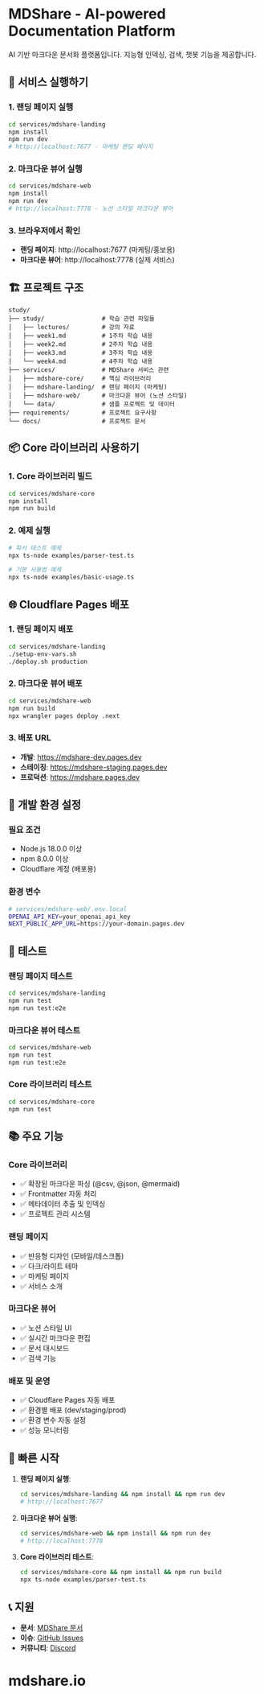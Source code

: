 # MDShare - AI-powered Documentation Platform

AI 기반 마크다운 문서화 플랫폼입니다. 지능형 인덱싱, 검색, 챗봇 기능을 제공합니다.

## 🚀 서비스 실행하기

### 1. 랜딩 페이지 실행
```bash
cd services/mdshare-landing
npm install
npm run dev
# http://localhost:7677 - 마케팅 랜딩 페이지
```

### 2. 마크다운 뷰어 실행
```bash
cd services/mdshare-web
npm install
npm run dev
# http://localhost:7778 - 노션 스타일 마크다운 뷰어
```

### 3. 브라우저에서 확인
- **랜딩 페이지**: http://localhost:7677 (마케팅/홍보용)
- **마크다운 뷰어**: http://localhost:7778 (실제 서비스)

## 🏗️ 프로젝트 구조

```
study/
├── study/                # 학습 관련 파일들
│   ├── lectures/         # 강의 자료
│   ├── week1.md          # 1주차 학습 내용
│   ├── week2.md          # 2주차 학습 내용
│   ├── week3.md          # 3주차 학습 내용
│   └── week4.md          # 4주차 학습 내용
├── services/             # MDShare 서비스 관련
│   ├── mdshare-core/     # 핵심 라이브러리
│   ├── mdshare-landing/  # 랜딩 페이지 (마케팅)
│   ├── mdshare-web/      # 마크다운 뷰어 (노션 스타일)
│   └── data/             # 샘플 프로젝트 및 데이터
├── requirements/         # 프로젝트 요구사항
└── docs/                 # 프로젝트 문서
```

## 📦 Core 라이브러리 사용하기

### 1. Core 라이브러리 빌드
```bash
cd services/mdshare-core
npm install
npm run build
```

### 2. 예제 실행
```bash
# 파서 테스트 예제
npx ts-node examples/parser-test.ts

# 기본 사용법 예제
npx ts-node examples/basic-usage.ts
```

## 🌐 Cloudflare Pages 배포

### 1. 랜딩 페이지 배포
```bash
cd services/mdshare-landing
./setup-env-vars.sh
./deploy.sh production
```

### 2. 마크다운 뷰어 배포
```bash
cd services/mdshare-web
npm run build
npx wrangler pages deploy .next
```

### 3. 배포 URL
- **개발**: https://mdshare-dev.pages.dev
- **스테이징**: https://mdshare-staging.pages.dev
- **프로덕션**: https://mdshare.pages.dev

## 🔧 개발 환경 설정

### 필요 조건
- Node.js 18.0.0 이상
- npm 8.0.0 이상
- Cloudflare 계정 (배포용)

### 환경 변수
```bash
# services/mdshare-web/.env.local
OPENAI_API_KEY=your_openai_api_key
NEXT_PUBLIC_APP_URL=https://your-domain.pages.dev
```

## 🧪 테스트

### 랜딩 페이지 테스트
```bash
cd services/mdshare-landing
npm run test
npm run test:e2e
```

### 마크다운 뷰어 테스트
```bash
cd services/mdshare-web
npm run test
npm run test:e2e
```

### Core 라이브러리 테스트
```bash
cd services/mdshare-core
npm run test
```

## 📚 주요 기능

### Core 라이브러리
- ✅ 확장된 마크다운 파싱 (@csv, @json, @mermaid)
- ✅ Frontmatter 자동 처리
- ✅ 메타데이터 추출 및 인덱싱
- ✅ 프로젝트 관리 시스템

### 랜딩 페이지
- ✅ 반응형 디자인 (모바일/데스크톱)
- ✅ 다크/라이트 테마
- ✅ 마케팅 페이지
- ✅ 서비스 소개

### 마크다운 뷰어
- ✅ 노션 스타일 UI
- ✅ 실시간 마크다운 편집
- ✅ 문서 대시보드
- ✅ 검색 기능

### 배포 및 운영
- ✅ Cloudflare Pages 자동 배포
- ✅ 환경별 배포 (dev/staging/prod)
- ✅ 환경 변수 자동 설정
- ✅ 성능 모니터링

## 🚀 빠른 시작

1. **랜딩 페이지 실행**:
   ```bash
   cd services/mdshare-landing && npm install && npm run dev
   # http://localhost:7677
   ```

2. **마크다운 뷰어 실행**:
   ```bash
   cd services/mdshare-web && npm install && npm run dev
   # http://localhost:7778
   ```

3. **Core 라이브러리 테스트**:
   ```bash
   cd services/mdshare-core && npm install && npm run build
   npx ts-node examples/parser-test.ts
   ```

## 📞 지원

- **문서**: [MDShare 문서](https://docs.mdshare.app)
- **이슈**: [GitHub Issues](https://github.com/mdshare/mdshare/issues)
- **커뮤니티**: [Discord](https://discord.gg/mdshare)
# mdshare.io
